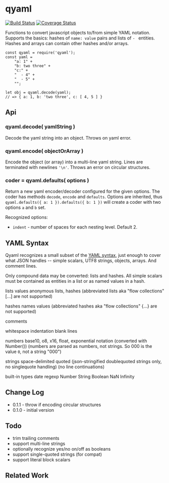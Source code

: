 qyaml
=====
[![Build Status](https://api.travis-ci.org/andrasq/node-qyaml.svg?branch=master)](https://travis-ci.org/andrasq/node-qyaml?branch=master)
[![Coverage Status](https://coveralls.io/repos/github/andrasq/node-qyaml/badge.svg?branch=master)](https://coveralls.io/github/andrasq/node-qyaml?branch=master)

Functions to convert javascript objects to/from simple YAML notation.  Supports the
basics:  hashes of `name: value` pairs and lists of `- ` entities.  Hashes and arrays
can contain other hashes and/or arrays.

    const qyaml = require('qyaml');
    const yaml =
        "a: 1" +
        "b: two three" +
        "c:" +
        "  - 4" +
        "  - 5" +
        "";

    let obj = qyaml.decode(yaml);
    // => { a: 1, b: 'two three', c: [ 4, 5 ] }


Api
---

### qyaml.decode( yamlString )

Decode the yaml string into an object.  Throws on yaml error.

### qyaml.encode( objectOrArray )

Encode the object (or array) into a multi-line yaml string.  Lines are terminated with
newlines `'\n'`.  Throws an error on circular structures.

### coder = qyaml.defaults( options )

Return a new yaml encoder/decoder configured for the given options.  The coder has
methods `decode`, `encode` and `defaults`.  Options are inherited, thus
`qyaml.defaults({ a: 1 }).defaults({ b: 1 })` will create a coder with two options `a`
and `b` set.

Recognized options:

- `indent` - number of spaces for each nesting level.  Default 2.


YAML Syntax
-----------

Qyaml recognizes a small subset of the [YAML syntax](https://yaml.org/spec/1.2/spec.html),
just enough to cover what JSON handles -- simple scalars, UTF8 strings, objects, arrays.
And comment lines.

Only compound data may be converted:  lists and hashes.  All simple scalars must be
contained as entities in a list or as named values in a hash.

lists
  values
  anonymous lists, hashes
  (abbreviated lists aka "flow collections" [...] are not supported)

hashes
  names
  values
  (abbreviated hashes aka "flow collections" {...} are not supported)

comments

whitespace
  indentation
  blank lines

numbers
  base10, o8, x16, float, exponential notation (converted with Number())
  (numbers are parsed as numbers, not strings.  So 000 is the value `0`, not a string "000")

strings
  space-delimited
  quoted (json-stringified doublequoted strings only, no singlequote handling)
  (no line continuations)

built-in types
  date
  regexp
  Number String Boolean NaN Infinity


Change Log
----------

- 0.1.1 - throw if encoding circular structures
- 0.1.0 - initial version


Todo
----

- trim trailing comments
- support multi-line strings
- optionally recognize yes/no on/off as booleans
- support single-quoted strings (for compat)
- support literal block scalars


Related Work
------------
